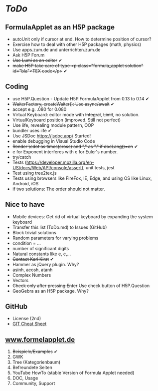 # *ToDo* #

## FormulaApplet as an H5P package
* autoUnit only if cursor at end. How to determine position of cursor?
* Exercise how to deal with other H5P packages (math, physics)
* Use apps.zum.de and unterrichten.zum.de
* Ask H5P Forum
* <del>Use Lumi as an editor</del> ✔
* <del>make H5P take care of type &lt;p class="formula_applet solution" id="bla"&gt;TEX code&lt;/p&gt;</del> ✔
## Coding
* use H5P.Question - Update H5P.FormulaApplet from 0.13 to 0.14 ✔
* <del>WaiterFactory, createWaiter(): Use async/await</del> ✔
* accept e.g. .080 for 0.080
* Virtual Keyboard: editor mode with <del>Integral</del>, <del>Limit</del>, no solution.
* VirtualKeyboard position (improved. Still not perfect)
* Use iife, revealing module pattern, OOP
* bundler uses iife ✔
* Use JSDoc https://jsdoc.app/ Started!
* enable debugging in Visual Studio Code
* <del>Render \cdot as times(cross) and "," as "." if docLang()=en</del> ✔
* e for Exponent interferes with e for Euler's number.
* try/catch
* Tests (https://developer.mozilla.org/en-US/docs/Web/API/console/assert), unit tests, jest
* Test using tree2tex.js
* Tests using browsers like FireFox, IE, Edge, and using OS like Linux, Android, iOS
* if two solutions: The order should not matter.

## Nice to have
* Mobile devices: Get rid of virtual keyboard by expanding the system keyboard
* Transfer this list (ToDo.md) to Issues (GitHub)
* Block trivial solutions
* Random parameters for varying problems
* condition = ...
* number of significant digits
* Natural constants like e, c,...
* <del>Contact Karl Kirst</del> ✔
* Hammer as jQuery plugin. Why?
* asinh, acosh, atanh
* Complex Numbers
* Vectors
* <del>Check only after pressing Enter</del> Use check button of H5P.Question
* GeoGebra as an H5P package. Why?
## GitHub
* License (2nd)
* [GIT Cheat Sheet](../../git-cheat.php "Spickzettel für GIT")
## www.formelapplet.de
1) <del>Beispiele/Examples</del> ✔
1) GWK
1) Tree (Kategorienbaum)
1) Befreundete Seiten
1) YouTube HowTo (stable Version of Formula Applet needed)
1) DOC, Usage
1) Community, Support
